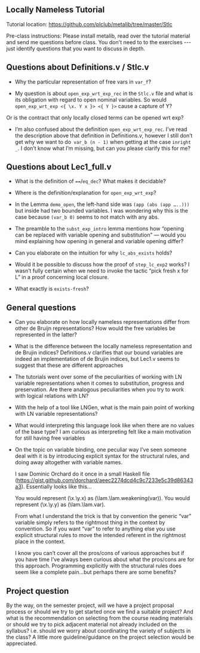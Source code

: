 Locally Nameless Tutorial
-------------------------

Tutorial location: https://github.com/plclub/metalib/tree/master/Stlc 

Pre-class instructions: Please install metalib, read over the tutorial
material and send me questions before class. You don't need to to the
exercises --- just identify questions that you want to discuss in depth.


Questions about Definitions.v / Stlc.v
----------------------

* Why the particular representation of free vars in `var_f`?

* My question is about `open_exp_wrt_exp_rec` in the `Stlc.v` file and what is its
obligation with regard to open nominal variables.  So would 
`open_exp_wrt_exp <{ \x. Y x }> <{ Y }>` cause a capture of Y?

Or is the contract that only locally closed terms can be opened wrt exp?

* I’m also confused about the definition `open_exp_wrt_exp_rec`. I’ve read the
  description above that definition in Definitions.v, however I still don’t
  get why we want to do` var_b (n - 1)` when getting at the case `inright _`. I
  don’t know what I’m missing, but can you please clarify this for me?


Questions about Lec1_full.v
---------------------------


* What is the definition of `==`/`eq_dec`? What makes it decidable?

* Where is the definition/explanation for `open_exp_wrt_exp`?

* In the Lemma `demo_open`, the left-hand side was `(app (abs (app …..)))` but
  inside had two bounded variables. I was wondering why this is the case
  because `(var_b 0)` seems to not match with any abs.

* The preamble to the `subst_exp_intro` lemma mentions how “opening can be
replaced with variable opening and substitution” — would you mind explaining
how opening in general and variable opening differ?

* Can you elaborate on the intuition for why `lc_abs_exists` holds?

* Would it be possible to discuss how the proof of `step_lc_exp2` works? I
wasn’t fully certain when we need to invoke the tactic “pick fresh x for L” in
a proof concerning local closure.

* What exactly is `exists-fresh`?

General questions
-----------------

* Can you elaborate on how locally nameless representations differ from other
  de Bruijn representations? How would the free variables be represented in
  the latter?

* What is the difference between the locally nameless representation and de
  Brujin indices? Definitions.v clarifies that our bound variables are indeed
  an implementation of de Brujin indices, but Lec1.v seems to suggest that
  these are different approaches


* The tutorials went over some of the peculiarities of working with LN
  variable representations when it comes to substitution, progress and
  preservation. Are there analogous peculiarities when you try to work with
  logical relations with LN?

* With the help of a tool like LNGen, what is the main pain point of working
  with LN variable representations?


* What would interpreting this language look like when there are no values of
  the base type? I am curious as interpreting felt like a main motivation for
  still having free variables

* On the topic on variable binding, one peculiar way I’ve seen someone deal
  with it is by introducing explicit syntax for the structural rules, and
  doing away altogether with variable names.

  I saw Dominic Orchard do it once in a small Haskell file
  (https://gist.github.com/dorchard/aeec2274dcd4c9c7233e5c39d86343a3). Essentially
  looks like this…

  You would represent (\x.\y.x) as (\lam.\lam.weakening(var)).
  You would represent (\x.\y.y) as (\lam.\lam.var).

  From what I understand the trick is that by convention the generic “var”
  variable simply refers to the rightmost thing in the context by convention. So
  if you want “var” to refer to anything else you use explicit structural rules
  to move the intended referent in the rightmost place in the context.

  I know you can’t cover all the pros/cons of various approaches but if you
  have time I’ve always been curious about what the pros/cons are for this
  approach. Programming explicitly with the structural rules does seem like a
  complete pain…but perhaps there are some benefits?

Project question
----------------

By the way, on the semester project, will we have a project proposal process
or should we try to get started once we find a suitable project? And what is
the recommendation on selecting from the course reading materials or should we
try to pick adjacent material not already included on the syllabus?
i.e. should we worry about coordinating the variety of subjects in the class?
A little more guideline/guidance on the project selection would be
appreciated.
